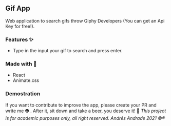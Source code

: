 ## Gif App

Web application to search gifs throw Giphy Developers (You can get an Api Key for free!).

### Features :sparkles:
- Type in the input your gif to search and press enter.


### Made with :construction_worker:
- React
- Animate.css
  
### Demostration

If you want to contribute to improve the app, please create your PR and write me :alien: . After it, sit down and take a beer, you deserve it! :beers:
*This project is for academic purposes only, all right reserved. Andrés Andrade 2021 :copyright::registered:*